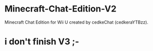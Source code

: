 # Minecraft-Chat-Edition-V2
Minecraft Chat Edition for Wii U created by cedkeChat (cedkeraYTBzz).
# i don't finish V3 ;-
